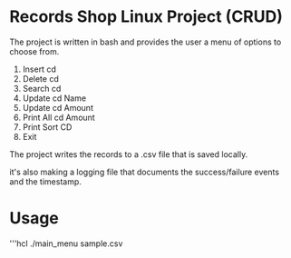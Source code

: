 # Records Shop Linux Project (CRUD)
The project is written in bash and provides the user a menu of options to choose from.

1. Insert cd
2. Delete cd
3. Search cd
4. Update cd Name
5. Update cd Amount
6. Print All cd Amount
7. Print Sort CD
8. Exit

The project writes the records to a .csv file that is saved locally.

it's also making a logging file that documents the success/failure events and the timestamp.

# Usage
'''hcl
./main_menu sample.csv 
